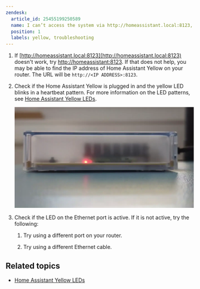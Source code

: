 ```yaml
---
zendesk:
  article_id: 25455199250589
  name: I can’t access the system via http://homeassistant.local:8123, what can I do?
  position: 1
  labels: yellow, troubleshooting
---
```


1. If [http://homeassistant.local:8123](http://homeassistant.local:8123) doesn't work, try [http://homeassistant:8123](http://homeassistant:8123). If that does not help, you may be able to find the IP address of Home Assistant Yellow on your router. The URL will be `http://<IP ADDRESS>:8123`.

2. Check if the Home Assistant Yellow is plugged in and the yellow LED blinks in a heartbeat pattern. For more information on the LED patterns, see [Home Assistant Yellow LEDs](/hc/en-us/articles/25410366475165-About-the-LEDs).

    ![Clip showing the yellow LED blinking in a heartbeat pattern](/static/img/yellow/yellow_heartbeat_yellow_led.webp)

3. Check if the LED on the Ethernet port is active. If it is not active, try the following:

   1. Try using a different port on your router.

   2. Try using a different Ethernet cable.

## Related topics

- [Home Assistant Yellow LEDs](/hc/en-us/articles/25410366475165-About-the-LEDs)